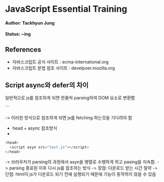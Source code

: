 # JavaScript Essential Training

#### Author: Tackhyun Jung

#### Status: ~ing

## References

* 자바스크립트 공식 사이트 : ecma-international.org
* 자바스크립트 문법 참조 사이트 : develpoer.mozilla.org

## Script async와 defer의 차이

일반적으로 js를 참조하게 되면 한줄씩 parsing하여 DOM 요소로 변환함
<script> 태그를 발견하면, 서버에서 해당 파일을 다운로드 받게 됨(latency가 발생)

* 기본 참조방식

```javascript
<head>
  <script src="test.js"></script>
</head>
```

-> 이러한 방식으로 참조하게 되면 js를 fetching 하는것을 기다려야 함

* head + async 참조방식
* 
```javascript
<head>
  <script asyn src="test.js"></script>
</head>
```

-> 브라우저가 parsing의 과정에서 asyn을 병렬로 수행하게 하고 pasing을 지속함. 
-> parsing 종료된 이후 다시 js를 참조하는 방식
-> 장점: 다운로드 받는 시간 절약
-> 단점: html이 js가 다운로드 되기 전에 실행되기 때문에 기능이 동작하지 않을 수 있음



```
